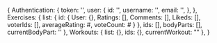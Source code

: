 {
    Authentication: {
        token: '',
        user: {
            id: '',
            username: '',
            email: '',
        },
    },
    Exercises: {
       list: {
           id: {
               User: {},
               Ratings: [],
               Comments: [],
               Likeds: [],
               voterIds: [],
               averageRating: #,
               voteCount: #
           }
       },
       ids: [],
       bodyParts: [],
       currentBodyPart: ''
    },
    Workouts: {
       list: {},
       ids: {},
       currentWorkout: ""
    },
}
